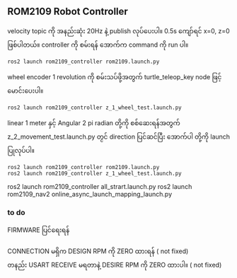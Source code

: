 ## ROM2109 Robot Controller
velocity topic ကို အနည်းဆုံး 20Hz နဲ့ publish လုပ်ပေးပါ။ 0.5s ကျော်ရင် x=0, z=0 ဖြစ်ပါတယ်။ controller ကို စမ်းရန် အောက်က command ကို run ပါ။ 
```
ros2 launch rom2109_controller rom2109.launch.py
```
wheel encoder 1 revolution ကို  စမ်းသပ်ဖို့အတွက် turtle_teleop_key node ဖြင့် မောင်းပေးပါ။
```
ros2 launch rom2109_controller z_1_wheel_test.launch.py
```
linear 1 meter နှင့် Angular 2 pi radian တို့ကို စစ်ဆေးရန်အတွက်  z_2_movement_test.launch.py တ္ငင် direction ပြင်ဆင်ပြီး အောက်ပါ တို့ကို launch  ပြုလုပ်ပါ။
```
ros2 launch rom2109_controller rom2109.launch.py
ros2 launch rom2109_controller z_1_wheel_test.launch.py
```

ros2 launch rom2109_controller all_strart.launch.py
ros2 launch rom2109_nav2 online_async_launch_mapping_launch.py
### to do
FIRMWARE ပြင်ရေးရန်<br>
<br>CONNECTION မရှိက DESIGN RPM ကို ZERO ထားရန်              ( not fixed)
<br>တနည်း USART RECEIVE မရတာနဲ့ DESIRE RPM ကို ZERO ထားပါ။    ( not fixed)